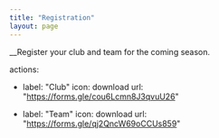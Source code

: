 ```yaml
---
title: "Registration"
layout: page
---
```


__Register your club and team for the coming season.

actions:
  - label: "Club"
    icon: download
    url: "https://forms.gle/cou6Lcmn8J3qvuU26"
    
  - label: "Team"
    icon: download
    url: "https://forms.gle/qj2QncW69oCCUs859"
